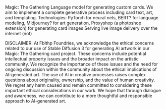 Magic: The Gathering Language model for generating custom cards. We aim to implement a complete generative process including card text, art, and templating.
Technologies: PyTorch for neural nets, BERT? for language modeling, Midjourney? for art generation, Proxyshop (a photoshop extension) for generating card images
Serving live image delivery over the internet (not)

DISCLAIMER: 
At Fblthp Foundries, we acknowledge the ethical concerns related to our use of Stable Diffusion 3 for generating AI artwork in our Magic: The Gathering card project. These concerns include potential intellectual property issues and the broader impact on the artistic community.
We recognize the importance of these issues and the need for ongoing discussion within the community about the ethical implications of AI-generated art. The use of AI in creative processes raises complex questions about originality, ownership, and the value of human creativity.
We regret any harm caused and remain committed to considering these important ethical considerations in our work. We hope that through dialogue and awareness, we can contribute to a more thoughtful and responsible approach to AI-generated art.
